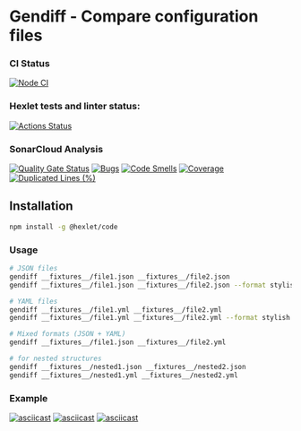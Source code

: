# Gendiff - Compare configuration files

### CI Status
[![Node CI](https://github.com/la-moche/frontend-project-46/actions/workflows/nodejs.yml/badge.svg)](https://github.com/la-moche/frontend-project-46/actions/workflows/nodejs.yml)

### Hexlet tests and linter status:
[![Actions Status](https://github.com/la-moche/frontend-project-46/actions/workflows/hexlet-check.yml/badge.svg)](https://github.com/la-moche/frontend-project-46/actions)

### SonarCloud Analysis
[![Quality Gate Status](https://sonarcloud.io/api/project_badges/measure?project=la-moche_frontend-project-46&metric=alert_status)](https://sonarcloud.io/summary/new_code?id=la-moche_frontend-project-46)
[![Bugs](https://sonarcloud.io/api/project_badges/measure?project=la-moche_frontend-project-46&metric=bugs)](https://sonarcloud.io/summary/new_code?id=la-moche_frontend-project-46)
[![Code Smells](https://sonarcloud.io/api/project_badges/measure?project=la-moche_frontend-project-46&metric=code_smells)](https://sonarcloud.io/summary/new_code?id=la-moche_frontend-project-46)
[![Coverage](https://sonarcloud.io/api/project_badges/measure?project=la-moche_frontend-project-46&metric=coverage)](https://sonarcloud.io/summary/new_code?id=la-moche_frontend-project-46)
[![Duplicated Lines (%)](https://sonarcloud.io/api/project_badges/measure?project=la-moche_frontend-project-46&metric=duplicated_lines_density)](https://sonarcloud.io/summary/new_code?id=la-moche_frontend-project-46)

## Installation

```bash
npm install -g @hexlet/code
```

### Usage

```bash
# JSON files
gendiff __fixtures__/file1.json __fixtures__/file2.json
gendiff __fixtures__/file1.json __fixtures__/file2.json --format stylish

# YAML files  
gendiff __fixtures__/file1.yml __fixtures__/file2.yml
gendiff __fixtures__/file1.yml __fixtures__/file2.yml --format stylish

# Mixed formats (JSON + YAML)
gendiff __fixtures__/file1.json __fixtures__/file2.yml

# for nested structures
gendiff __fixtures__/nested1.json __fixtures__/nested2.json
gendiff __fixtures__/nested1.yml __fixtures__/nested2.yml

```
### Example

[![asciicast](https://asciinema.org/a/BJ9ePyvY9IVS6uBoS4Rt4Ta1J.svg)](https://asciinema.org/a/BJ9ePyvY9IVS6uBoS4Rt4Ta1J)
[![asciicast](https://asciinema.org/a/rDBNstfQSgk7thTo6y5qlmaqA.svg)](https://asciinema.org/a/rDBNstfQSgk7thTo6y5qlmaqA)
[![asciicast](https://asciinema.org/a/9sLs1TCmx3ssoc3lmU1eC0YCf.svg)](https://asciinema.org/a/9sLs1TCmx3ssoc3lmU1eC0YCf)

